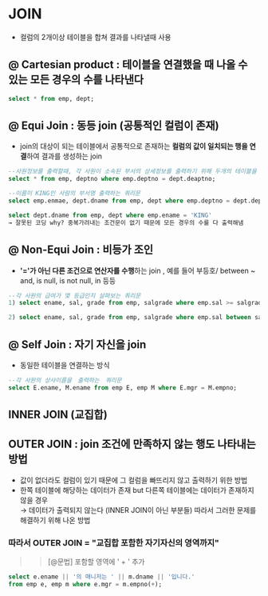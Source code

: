 # JOIN
- 컬럼의 2개이상 테이블을 합쳐 결과를 나타낼때 사용

## @ Cartesian product : 테이블을 연결했을 때 나올 수 있는 모든 경우의 수를 나타낸다 
```sql
select * from emp, dept;
```

## @ Equi Join : 동등 join (공통적인 컬럼이 존재)
- join의 대상이 되는 테이블에서 공통적으로 존재하는 **컬럼의 값이 일치되는 행을 연결**하여 결과를 생성하는 join
```sql
--사원정보를 출력할때, 각 사원이 소속된 부서의 상세정보를 출력하기 위해 두개의 테이블을 조인하는 쿼리문
select * from emp, deptno where emp.deptno = dept.deaptno;

--이름이 KING인 사람의 부서명 출력하는 쿼리문
select emp.enmae, dept.dname from emp, dept where emp.deptno = dept.deptno and emp.ename = 'KING';

select dept.dname from emp, dept where emp.ename = 'KING' 
→ 잘못된 코딩 why? 중복가려내는 조건문이 없기 때문에 모든 경우의 수를 다 출력해냄
```

## @ Non-Equi Join : 비등가 조인
- **'='가 아닌 다른 조건으로 연산자를 수행**하는 join , 예를 들어 부등호/ between ~ and, is null, is not null, in 등등 
```sql
--각 사원의 급여가 몇 등급인지 살펴보는 쿼리문
1) select ename, sal, grade from emp, salgrade where emp.sal >= salgrade.losal and emp.sal <= salgrade.j=hisal;

2) select ename, sal, grade from emp, salgrade where emp.sal between salgrade.losal and slagrade.hisal;
```

## @ Self Join : 자기 자신을 join 
- 동일한 테이블을 연결하는 방식
```sql
--각 사원의 상사이름을　출력하는　쿼리문　
select E.ename, M.ename from emp E, emp M where E.mgr = M.empno;
```

## INNER JOIN  (교집합)
## OUTER JOIN : join 조건에 만족하지 않는 행도 나타내는 방법
- 값이 없더라도 컬럼이 있기 때문에 그 컬럼을 빠뜨리지 않고 출력하기 위한 방법
- 한쪽 테이블에 해당하는 데이터가 존재 but 다른쪽 테이블에는 데이터가 존재하지 않을 경우 <br> 
→ 데이터가 출력되지 않는다 (INNER JOIN이 아닌 부분들) 따라서 그러한 문제를 해결하기 위해 나온 방법
### 따라서 **OUTER JOIN = "교집합 포함한 자기자신의 영역까지"**
>> [@문법] 포함할 영역에 ' + ' 추가
```sql 
select e.ename || '의 매니저는 ' || m.dname || '입니다.'
from emp e, emp m where e.mgr = m.empno(+);
```

